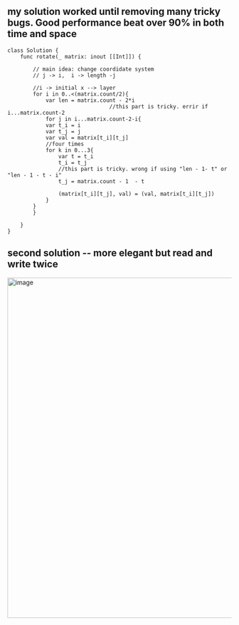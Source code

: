 ## my solution worked until removing many tricky bugs. Good performance beat over 90% in both time and space
    class Solution {
        func rotate(_ matrix: inout [[Int]]) {

            // main idea: change coordidate system
            // j -> i,  i -> length -j

            //i -> initial x --> layer
            for i in 0..<(matrix.count/2){
                var len = matrix.count - 2*i
                                    //this part is tricky. errir if i...matrix.count-2
                for j in i...matrix.count-2-i{
                var t_i = i
                var t_j = j
                var val = matrix[t_i][t_j]
                //four times
                for k in 0...3{
                    var t = t_i
                    t_i = t_j
                    //this part is tricky. wrong if using "len - 1- t" or "len - 1 - t - i"
                    t_j = matrix.count - 1  - t

                    (matrix[t_i][t_j], val) = (val, matrix[t_i][t_j])
                }
            }
            }

        }
    }


## second solution -- more elegant but read and write twice
<img width="764" alt="image" src="https://user-images.githubusercontent.com/81428296/212241910-8c8a6b55-130f-46dd-805e-27533e249b3a.png">
